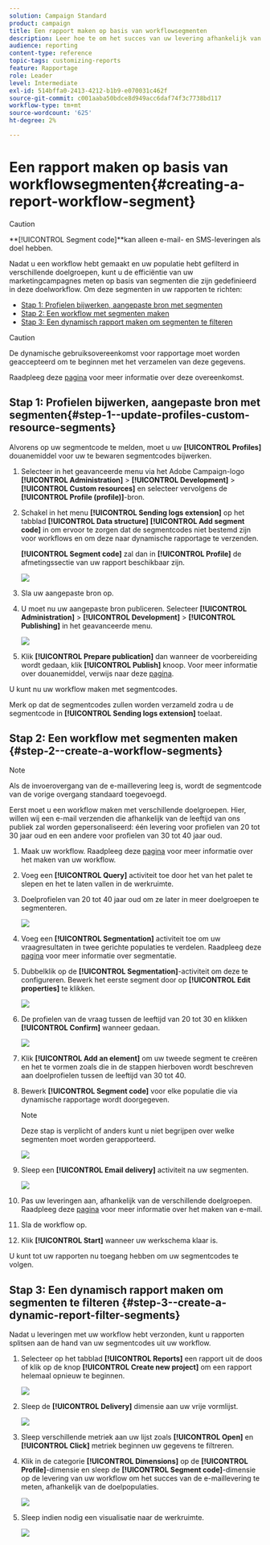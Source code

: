 ```yaml
---
solution: Campaign Standard
product: campaign
title: Een rapport maken op basis van workflowsegmenten
description: Leer hoe te om het succes van uw levering afhankelijk van de segmenten van uw werkschema's in uw rapporten te controleren.
audience: reporting
content-type: reference
topic-tags: customizing-reports
feature: Rapportage
role: Leader
level: Intermediate
exl-id: 514bffa0-2413-4212-b1b9-e070031c462f
source-git-commit: c001aaba50bdce8d949acc6daf74f3c7738bd117
workflow-type: tm+mt
source-wordcount: '625'
ht-degree: 2%

---
```


# Een rapport maken op basis van workflowsegmenten{#creating-a-report-workflow-segment}

>[!CAUTION]
> **[!UICONTROL Segment code]**kan alleen e-mail- en SMS-leveringen als doel hebben.

Nadat u een workflow hebt gemaakt en uw populatie hebt gefilterd in verschillende doelgroepen, kunt u de efficiëntie van uw marketingcampagnes meten op basis van segmenten die zijn gedefinieerd in deze doelworkflow.
Om deze segmenten in uw rapporten te richten:

* [Stap 1: Profielen bijwerken, aangepaste bron met segmenten](#step-1--update-profiles-custom-resource-segments)
* [Stap 2: Een workflow met segmenten maken](#step-2--create-a-workflow-segments)
* [Stap 3: Een dynamisch rapport maken om segmenten te filteren](#step-3--create-a-dynamic-report-filter-segments)

>[!CAUTION]
>De dynamische gebruiksovereenkomst voor rapportage moet worden geaccepteerd om te beginnen met het verzamelen van deze gegevens.
>
>Raadpleeg deze [pagina](../../reporting/using/about-dynamic-reports.md#dynamic-reporting-usage-agreement) voor meer informatie over deze overeenkomst.

## Stap 1: Profielen bijwerken, aangepaste bron met segmenten{#step-1--update-profiles-custom-resource-segments}

Alvorens op uw segmentcode te melden, moet u uw **[!UICONTROL Profiles]** douanemiddel voor uw te bewaren segmentcodes bijwerken.

1. Selecteer in het geavanceerde menu via het Adobe Campaign-logo **[!UICONTROL Administration]** > **[!UICONTROL Development]** > **[!UICONTROL Custom resources]** en selecteer vervolgens de **[!UICONTROL Profile (profile)]**-bron.
1. Schakel in het menu **[!UICONTROL Sending logs extension]** op het tabblad **[!UICONTROL Data structure]** **[!UICONTROL Add segment code]** in om ervoor te zorgen dat de segmentcodes niet bestemd zijn voor workflows en om deze naar dynamische rapportage te verzenden.

   **[!UICONTROL Segment code]** zal dan in **[!UICONTROL Profile]** de afmetingssectie van uw rapport beschikbaar zijn.

   ![](assets/report_segment_4.png)

1. Sla uw aangepaste bron op.

1. U moet nu uw aangepaste bron publiceren.
Selecteer **[!UICONTROL Administration]** > **[!UICONTROL Development]** > **[!UICONTROL Publishing]** in het geavanceerde menu.

   ![](assets/custom_profile_7.png)

1. Klik **[!UICONTROL Prepare publication]** dan wanneer de voorbereiding wordt gedaan, klik **[!UICONTROL Publish]** knoop. Voor meer informatie over douanemiddel, verwijs naar deze [pagina](../../developing/using/updating-the-database-structure.md).

U kunt nu uw workflow maken met segmentcodes.

Merk op dat de segmentcodes zullen worden verzameld zodra u de segmentcode in **[!UICONTROL Sending logs extension]** toelaat.

## Stap 2: Een workflow met segmenten maken {#step-2--create-a-workflow-segments}

>[!NOTE]
>Als de invoerovergang van de e-maillevering leeg is, wordt de segmentcode van de vorige overgang standaard toegevoegd.

Eerst moet u een workflow maken met verschillende doelgroepen. Hier, willen wij een e-mail verzenden die afhankelijk van de leeftijd van ons publiek zal worden gepersonaliseerd: één levering voor profielen van 20 tot 30 jaar oud en een andere voor profielen van 30 tot 40 jaar oud.

1. Maak uw workflow. Raadpleeg deze [pagina](../../automating/using/building-a-workflow.md) voor meer informatie over het maken van uw workflow.

1. Voeg een **[!UICONTROL Query]** activiteit toe door het van het palet te slepen en het te laten vallen in de werkruimte.

1. Doelprofielen van 20 tot 40 jaar oud om ze later in meer doelgroepen te segmenteren.

   ![](assets/report_segment_1.png)

1. Voeg een **[!UICONTROL Segmentation]** activiteit toe om uw vraagresultaten in twee gerichte populaties te verdelen. Raadpleeg deze [pagina](../../automating/using/segmentation.md) voor meer informatie over segmentatie.

1. Dubbelklik op de **[!UICONTROL Segmentation]**-activiteit om deze te configureren. Bewerk het eerste segment door op **[!UICONTROL Edit properties]** te klikken.

   ![](assets/report_segment_7.png)

1. De profielen van de vraag tussen de leeftijd van 20 tot 30 en klikken **[!UICONTROL Confirm]** wanneer gedaan.

   ![](assets/report_segment_8.png)

1. Klik **[!UICONTROL Add an element]** om uw tweede segment te creëren en het te vormen zoals die in de stappen hierboven wordt beschreven aan doelprofielen tussen de leeftijd van 30 tot 40.

1. Bewerk **[!UICONTROL Segment code]** voor elke populatie die via dynamische rapportage wordt doorgegeven.

   >[!NOTE]
   >Deze stap is verplicht of anders kunt u niet begrijpen over welke segmenten moet worden gerapporteerd.

   ![](assets/report_segment_9.png)

1. Sleep een **[!UICONTROL Email delivery]** activiteit na uw segmenten.

   ![](assets/report_segment_3.png)

1. Pas uw leveringen aan, afhankelijk van de verschillende doelgroepen. Raadpleeg deze [pagina](../../designing/using/designing-content-in-adobe-campaign.md) voor meer informatie over het maken van e-mail.

1. Sla de workflow op.

1. Klik **[!UICONTROL Start]** wanneer uw werkschema klaar is.

U kunt tot uw rapporten nu toegang hebben om uw segmentcodes te volgen.

## Stap 3: Een dynamisch rapport maken om segmenten te filteren {#step-3--create-a-dynamic-report-filter-segments}

Nadat u leveringen met uw workflow hebt verzonden, kunt u rapporten splitsen aan de hand van uw segmentcodes uit uw workflow.

1. Selecteer op het tabblad **[!UICONTROL Reports]** een rapport uit de doos of klik op de knop **[!UICONTROL Create new project]** om een rapport helemaal opnieuw te beginnen.

   ![](assets/custom_profile_18.png)
1. Sleep de **[!UICONTROL Delivery]** dimensie aan uw vrije vormlijst.

   ![](assets/report_segment_5.png)

1. Sleep verschillende metriek aan uw lijst zoals **[!UICONTROL Open]** en **[!UICONTROL Click]** metriek beginnen uw gegevens te filtreren.
1. Klik in de categorie **[!UICONTROL Dimensions]** op de **[!UICONTROL Profile]**-dimensie en sleep de **[!UICONTROL Segment code]**-dimensie op de levering van uw workflow om het succes van de e-maillevering te meten, afhankelijk van de doelpopulaties.

   ![](assets/report_segment_6.png)

1. Sleep indien nodig een visualisatie naar de werkruimte.

   ![](assets/report_segment_10.png)
